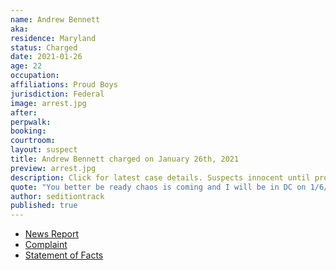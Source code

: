 ```yaml
---
name: Andrew Bennett
aka:
residence: Maryland
status: Charged
date: 2021-01-26
age: 22
occupation:
affiliations: Proud Boys
jurisdiction: Federal
image: arrest.jpg
after:
perpwalk:
booking:
courtroom:
layout: suspect
title: Andrew Bennett charged on January 26th, 2021
preview: arrest.jpg
description: Click for latest case details. Suspects innocent until proven guilty.
quote: "You better be ready chaos is coming and I will be in DC on 1/6/2021 fighting for my freedom!"
author: seditiontrack
published: true
---
```


- [News Report](https://baltimore.cbslocal.com/2021/01/26/andrew-ryan-bennet-columbia-maryland-man-linked-us-capitol-riots/)
- [Complaint](https://www.justice.gov/file/1360786/download)
- [Statement of Facts](https://www.justice.gov/file/1360786/download)
